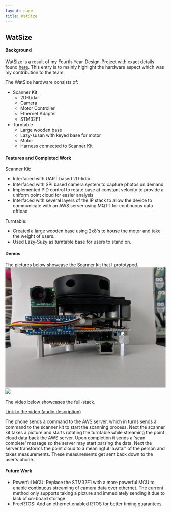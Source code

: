 ```yaml
---
layout: page
title: WatSize
---
```


## WatSize

#### Background
WatSize is a result of my Fourth-Year-Design-Project with exact details found [here](https://watsize.github.io/). This entry is to mainly highlight the hardware aspect which was my contribution to the team.

The WatSize hardware consists of:
  - Scanner Kit
    - 2D-Lidar
    - Camera
    - Motor Controller
    - Ethernet Adapter
    - STM32F1
  - Turntable
    - Large wooden base
    - Lazy-susan with keyed base for motor
    - Motor
    - Harness connected to Scanner Kit
 
#### Features and Completed Work
Scanner Kit:
  - Interfaced with UART based 2D-lidar
  - Interfaced with SPI based camera system to capture photos on demand
  - Implemented PID control to rotate base at constant velocity to provide a uniform point cloud for easier analysis
  - Interfaced with several layers of the IP stack to allow the device to communicate with an AWS server using MQTT for continuous data offload
  
Turntable:
  - Created a large wooden base using 2x8's to house the motor and take the weight of users.
  - Used Lazy-Suzy as turntable base for users to stand on.
  
#### Demos
The pictures below showcase the Scanner kit that I prototyped.
![](images/front_watsize.jpg)
![](images/top_watsize.jpg)

The video below showcases the full-stack. 

[Link to the video (audio description)](https://photos.app.goo.gl/SZ85UjLfj719GWZh6)

The phone sends a command to the AWS server, which in turns sends a command to the scanner kit to start the scanning process. Next the scanner kit takes a picture and starts rotating the turntable while streaming the point cloud data back the AWS server. Upon completion it sends a 'scan complete' message so the server may start parsing the data. Next the server transforms the point cloud to a meaningful 'avatar' of the person and takes measurements. These measurements get sent back down to the user's phone.

#### Future Work
  - Powerful MCU: Replace the STM32F1 with a more powerful MCU to enable continuous streaming of camera data over ethernet. The current method only supports taking a picture and immediately sending it due to lack of on-board storage
  - FreeRTOS: Add an ethernet enabled RTOS for better timing guarantees